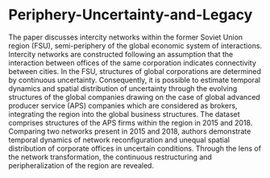 # Periphery-Uncertainty-and-Legacy
The paper discusses intercity networks within the former Soviet Union region (FSU), semi-periphery of the global economic system of interactions. Intercity networks are constructed following an assumption that the interaction between offices of the same corporation indicates connectivity between cities. In the FSU, structures of global corporations are determined by continuous uncertainty. Consequently, it is possible to estimate temporal dynamics and spatial distribution of uncertainty through the evolving structures of the global companies drawing on the case of global advanced producer service (APS) companies which are considered as brokers, integrating the region into the global business structures. The dataset comprises structures of the APS firms within the region in 2015 and 2018. Comparing two networks present in 2015 and 2018, authors demonstrate temporal dynamics of network reсonfiguration and unequal spatial distribution of corporate offices in uncertain conditions. Through the lens of the network transformation, the continuous restructuring and peripheralization of the region are revealed.
